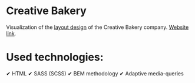 # Creative Bakery
Visualization of the [layout design](https://www.figma.com/file/dY3izAm0Vspsmra4lQWQIP/Bakerlab-FE-students?node-id=0%3A1) of the Creative Bakery company.
  [Website link](https://tarasholiuk.github.io/Creative_Bakery/).

  # Used technologies:
  ✔ HTML
  ✔ SASS (SCSS)
  ✔ BEM methodology
  ✔ Adaptive media-queries

